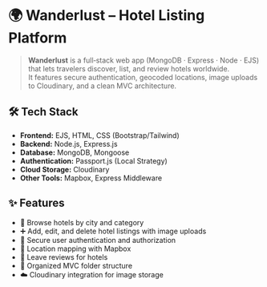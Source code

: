 # 🌍 Wanderlust – Hotel Listing Platform

> **Wanderlust** is a full‑stack web app (MongoDB · Express · Node · EJS) that lets travelers discover, list, and review hotels worldwide.  
> It features secure authentication, geocoded locations, image uploads to Cloudinary, and a clean MVC architecture.

## 🛠️ Tech Stack

- **Frontend:** EJS, HTML, CSS (Bootstrap/Tailwind)
- **Backend:** Node.js, Express.js
- **Database:** MongoDB, Mongoose
- **Authentication:** Passport.js (Local Strategy)
- **Cloud Storage:** Cloudinary
- **Other Tools:** Mapbox, Express Middleware

## ✨ Features

- 🏨 Browse hotels by city and category  
- ➕ Add, edit, and delete hotel listings with image uploads  
- 🔐 Secure user authentication and authorization  
- 📍 Location mapping with Mapbox  
- 📝 Leave reviews for hotels  
- 📁 Organized MVC folder structure  
- ☁️ Cloudinary integration for image storage

